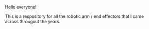 Hello everyone!

This is a respository for all the robotic arm / end effectors that I came across througout the years. 
